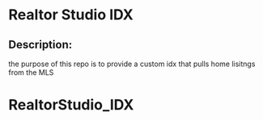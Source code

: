 # Realtor Studio IDX

## Description:
the purpose of this repo is to provide a custom idx that pulls home lisitngs from the MLS
# RealtorStudio_IDX
